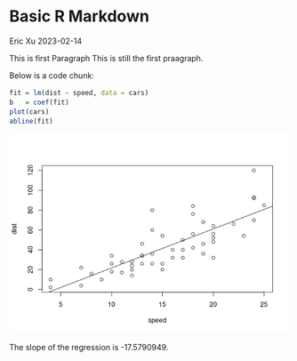 Basic R Markdown
================
Eric Xu
2023-02-14

<!-- basic.md is generated from basic.Rmd. Please edit that file -->

This is first Paragraph This is still the first praagraph.

Below is a code chunk:

``` r
fit = lm(dist ~ speed, data = cars)
b   = coef(fit)
plot(cars)
abline(fit)
```

![](basic_files/figure-gfm/unnamed-chunk-2-1.png)<!-- -->

The slope of the regression is -17.5790949.
